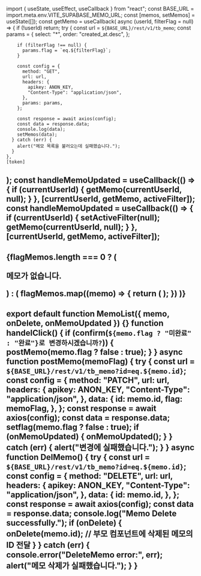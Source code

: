 import { useState, useEffect, useCallback } from "react";
const BASE_URL = import.meta.env.VITE_SUPABASE_MEMO_URL;
const [memos, setMemos] = useState([]);
const getMemo = useCallback( async (userId, filterFlag = null) => {
      if (!userId) return;
      try {
        const url = `${BASE_URL}/rest/v1/tb_memo`;
        const params = {
          select: "*",
          order: "created_at.desc",
        };

        if (filterFlag !== null) {
          params.flag = `eq.${filterFlag}`;
        }

        const config = {
          method: "GET",
          url: url,
          headers: {
            apikey: ANON_KEY,
            "Content-Type": "application/json",
          },
          params: params,
        };

        const response = await axios(config);
        const data = response.data;
        console.log(data);
        setMemos(data);
      } catch (err) {
        alert("메모 목록을 불러오는데 실패했습니다.");
      }
    },
    [token]
  );
const handleMemoUpdated = useCallback(() => {
    if (currentUserId) {
      getMemo(currentUserId, null);
    }
  }, [currentUserId, getMemo, activeFilter]);
const handleMemoUpdated = useCallback(() => {
    if (currentUserId) {
      setActiveFilter(null);
      getMemo(currentUserId, null);
    }
  }, [currentUserId, getMemo, activeFilter]);
----------------------------------
{flagMemos.length === 0 ? (
        <p>메모가 없습니다.</p>
      ) : (
        flagMemos.map((memo) => {
          return (
            <MemoList
              key={memo.id}
              memo={memo}
              onDelete={handleDeleteMemo}
              onMemoUpdated={handleMemoUpdated}
            />
          );
        })
      )}
----------------------------------
export default function MemoList({ memo, onDelete, onMemoUpdated }) {}
function handelClick() {
    if (confirm(`${memo.flag ? "미완료" : "완료"}로 변경하시겠습니까?`)) {
      postMemo(memo.flag ? false : true);
    }
  }
 async function postMemo(memoFlag) {
    try {
      const url = `${BASE_URL}/rest/v1/tb_memo?id=eq.${memo.id}`;
      const config = {
        method: "PATCH",
        url: url,
        headers: {
          apikey: ANON_KEY,
          "Content-Type": "application/json",
        },
        data: {
          id: memo.id,
          flag: memoFlag,
        },
      };
      const response = await axios(config);
      const data = response.data;
      setflag(memo.flag ? false : true);
      if (onMemoUpdated) {
        onMemoUpdated();
      }
    } catch (err) {
      alert("변경에 실패했습니다.");
    }
  }
  async function DelMemo() {
    try {
      const url = `${BASE_URL}/rest/v1/tb_memo?id=eq.${memo.id}`;
      const config = {
        method: "DELETE",
        url: url,
        headers: {
          apikey: ANON_KEY,
          "Content-Type": "application/json",
        },
        data: {
          id: memo.id,
        },
      };
      const response = await axios(config);
      const data = response.data;
      console.log("Memo Delete successfully.");
      if (onDelete) {
        onDelete(memo.id); // 부모 컴포넌트에 삭제된 메모의 ID 전달
      }
    } catch (err) {
      console.error("DeleteMemo error:", err);
      alert("메모 삭제가 실패했습니다.");
    }
  }
  ----------------------------------